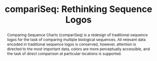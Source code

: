 ---
title: "compariSeq: Rethinking Sequence Logos"
type: poster
image: 2013_biovis_compariseq.png

authors:
- Sean McKenna
- Sam Quinan
- Alex Bigelow

journal: Proceedings of the IEEE Symposium on Biological Data Visualization (BioVis ’13)
year: 2013
note: BioVis Redesign Contest submission

pdf: http://sci.utah.edu/~vdl/papers/2013_biovis_compariseq.pdf
bibtex: http://sci.utah.edu/~vdl/papers/2013_biovis_compariseq.bib
supplements:
    Poster: http://sci.utah.edu/~vdl/papers//posters/2013_biovis_compariseq_poster.png

abstract: "
<p>Comparing Sequence Charts (compariSeq) is a redesign of traditional sequence logos for the task of comparing multiple biological sequences. All relevant data encoded in traditional sequence logos is conserved, however, attention is directed to the most important data, colors are more perceptually accessible, and the task of direct comparison at particular locations is supported.</p>"

---